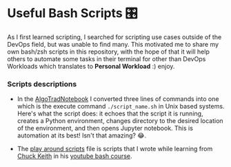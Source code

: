 # Useful Bash Scripts 🎛️

As I first learned scripting, I searched for scripting use cases outside of the DevOps field, but was unable to find many. This motivated me to share my own bash/zsh scripts in this repository, with the hope of that it will help others to automate some tasks in their terminal for other than DevOps Workloads which translates to **Personal Workload** :) enjoy.






### Scripts descriptions 

* In the [AlgoTradNotebook](AlgoTradNotebook) I converted three lines of commands into one which is the execute command `./script_name.sh` in Unix based systems.  Here's what the script does: it echoes that the script it is running, creates a Python environment, changes directory to the desired location of the environment, and then opens Jupyter notebook. This is automation at its best! Isn't that amazing? 😂.

* The [play around scripts](/play_around_scripts) file is scripts that I wrote while learning from [Chuck Keith](https://twitter.com/networkchuck) in his [youtube bash course](https://youtube.com/playlist?list=PLIhvC56v63IKioClkSNDjW7iz-6TFvLwS).
